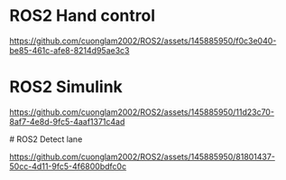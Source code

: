 ﻿# ROS2 Hand control
 
https://github.com/cuonglam2002/ROS2/assets/145885950/f0c3e040-be85-461c-afe8-8214d95ae3c3


# ROS2 Simulink

https://github.com/cuonglam2002/ROS2/assets/145885950/11d23c70-8af7-4e8d-9fc5-4aaf1371c4ad

﻿# ROS2 Detect lane

 https://github.com/cuonglam2002/ROS2/assets/145885950/81801437-50cc-4d11-9fc5-4f6800bdfc0c
